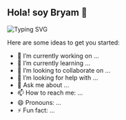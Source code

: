 ## Hola! soy Bryam 👋

![Typing SVG](https://readme-typing-svg.demolab.com?font=Fira+Code&weight=500&size=18&duration=5000&pause=1500&center=true&vCenter=true&width=600&lines=Full+Stack+Developer;Automatizaciones+y+desarrollo+de+soluciones)

Here are some ideas to get you started:

- 🔭 I’m currently working on ...
- 🌱 I’m currently learning ...
- 👯 I’m looking to collaborate on ...
- 🤔 I’m looking for help with ...
- 💬 Ask me about ...
- 📫 How to reach me: ...
- 😄 Pronouns: ...
- ⚡ Fun fact: ...

